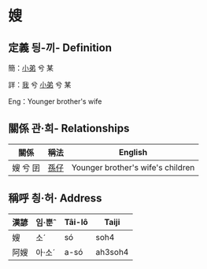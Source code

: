 # 嫂
## 定義 딍-끼- Definition
簡：[小弟](member6.md) 兮 某

詳：[我](member1.md) 兮 [小弟](member6.md) 兮 某

Eng：Younger brother's wife

## 關係 관·희- Relationships

關係 | 稱法 | English
--- | --- | --- 
嫂 兮 囝 | [孫仔](member22.md) | Younger brother's wife's children


## 稱呼 칑·허· Address

漢諺 | 임·뿐ˆ | Tâi-lô | Taiji
--- | --- | --- | --- 
嫂 | 소ˊ | só | soh4 
阿嫂 | 아·소ˊ | a-só | ah3soh4 
